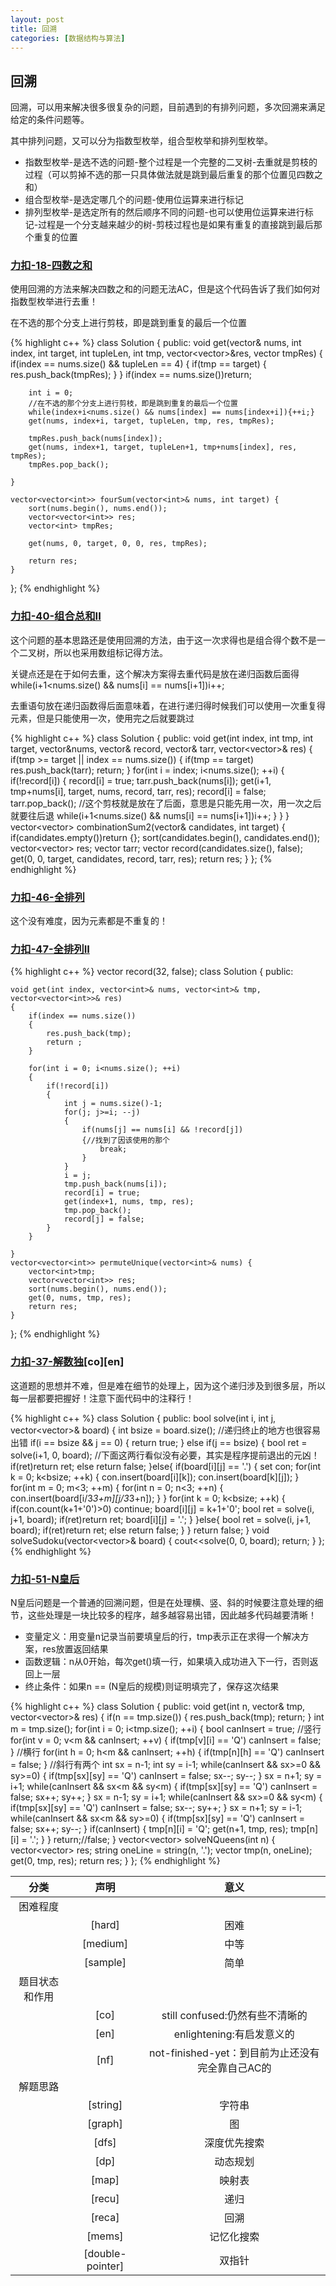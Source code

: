 ```yaml
---
layout: post
title: 回溯
categories: [数据结构与算法]
---
```


## 回溯

回溯，可以用来解决很多很复杂的问题，目前遇到的有排列问题，多次回溯来满足给定的条件问题等。

其中排列问题，又可以分为指数型枚举，组合型枚举和排列型枚举。

* 指数型枚举-是选不选的问题-整个过程是一个完整的二叉树-去重就是剪枝的过程（可以剪掉不选的那一只具体做法就是跳到最后重复的那个位置见四数之和）
* 组合型枚举-是选定哪几个的问题-使用位运算来进行标记
* 排列型枚举-是选定所有的然后顺序不同的问题-也可以使用位运算来进行标记-过程是一个分支越来越少的树-剪枝过程也是如果有重复的直接跳到最后那个重复的位置

### [力扣-18-四数之和](https://leetcode-cn.com/problems/4sum/)

使用回溯的方法来解决四数之和的问题无法AC，但是这个代码告诉了我们如何对指数型枚举进行去重！

在不选的那个分支上进行剪枝，即是跳到重复的最后一个位置

{% highlight c++ %}
class Solution {
public:
    void get(vector<int>& nums, int index, int target, int tupleLen, int tmp, vector<vector<int>>&res, vector<int> tmpRes)
    {
        if(index == nums.size() && tupleLen == 4)
        {
            if(tmp == target)
            {
                res.push_back(tmpRes);
            }
        }
        if(index == nums.size())return;
        
        int i = 0;
        //在不选的那个分支上进行剪枝，即是跳到重复的最后一个位置
        while(index+i<nums.size() && nums[index] == nums[index+i]){++i;}
        get(nums, index+i, target, tupleLen, tmp, res, tmpRes);

        tmpRes.push_back(nums[index]);
        get(nums, index+1, target, tupleLen+1, tmp+nums[index], res, tmpRes);
        tmpRes.pop_back();
        
    }
    
    vector<vector<int>> fourSum(vector<int>& nums, int target) {
        sort(nums.begin(), nums.end());
        vector<vector<int>> res;
        vector<int> tmpRes;
        
        get(nums, 0, target, 0, 0, res, tmpRes);
            
        return res;
    }
};
{% endhighlight %}

### [力扣-40-组合总和II](https://leetcode-cn.com/problems/combination-sum-ii/)

这个问题的基本思路还是使用回溯的方法，由于这一次求得也是组合得个数不是一个二叉树，所以也采用数组标记得方法。

关键点还是在于如何去重，这个解决方案得去重代码是放在递归函数后面得while(i+1<nums.size() && nums[i] == nums[i+1])i++;

去重语句放在递归函数得后面意味着，在进行递归得时候我们可以使用一次重复得元素，但是只能使用一次，使用完之后就要跳过

{% highlight c++ %}
class Solution {
public:
    void get(int index, int tmp, int target, vector<int>&nums, vector<bool>& record, vector<int>& tarr, vector<vector<int>>& res)
    {
        if(tmp >= target || index == nums.size())
        {
            if(tmp == target)
                res.push_back(tarr);
            return;
        }
        for(int i = index; i<nums.size(); ++i)
        {
            if(!record[i])
            {
                record[i] = true;
                tarr.push_back(nums[i]);
                get(i+1, tmp+nums[i], target, nums, record, tarr, res);
                record[i] = false;
                tarr.pop_back();
                //这个剪枝就是放在了后面，意思是只能先用一次，用一次之后就要往后退
                while(i+1<nums.size() && nums[i] == nums[i+1])i++;
            }
        }
    }
    vector<vector<int>> combinationSum2(vector<int>& candidates, int target)
    {
        if(candidates.empty())return {};
        sort(candidates.begin(), candidates.end());
        vector<vector<int>> res;
        vector<int> tarr;
        vector<bool> record(candidates.size(), false);
        get(0, 0, target, candidates, record, tarr, res);
        return res;
    }
};
{% endhighlight %}

### [力扣-46-全排列](https://leetcode-cn.com/problems/permutations/)

这个没有难度，因为元素都是不重复的！

### [力扣-47-全排列II](https://leetcode-cn.com/problems/permutations-ii/)
{% highlight c++ %}
vector<bool> record(32, false);
class Solution {
public:
    
    void get(int index, vector<int>& nums, vector<int>& tmp, vector<vector<int>>& res)
    {
        if(index == nums.size())
        {
            res.push_back(tmp);
            return ;
        }

        for(int i = 0; i<nums.size(); ++i)
        {
            if(!record[i])
            {
                int j = nums.size()-1;
                for(j; j>=i; --j)
                {
                    if(nums[j] == nums[i] && !record[j])
                    {//找到了因该使用的那个
                        break;
                    }
                }
                i = j;
                tmp.push_back(nums[i]);
                record[i] = true;
                get(index+1, nums, tmp, res);
                tmp.pop_back();
                record[j] = false;
            }
        }

    }
    vector<vector<int>> permuteUnique(vector<int>& nums) {
        vector<int>tmp;
        vector<vector<int>> res;
        sort(nums.begin(), nums.end());
        get(0, nums, tmp, res);
        return res;
    }
};
{% endhighlight %}



### [力扣-37-解数独](https://leetcode-cn.com/problems/sudoku-solver/)[co][en]
这道题的思想并不难，但是难在细节的处理上，因为这个递归涉及到很多层，所以每一层都要把握好！注意下面代码中的注释行！

{% highlight c++ %}
class Solution {
public:
    bool solve(int i, int j, vector<vector<char>>& board)
    {
        int bsize = board.size();
        //递归终止的地方也很容易出错
        if(i == bsize && j == 0)
        {
            return true;
        }
        else if(j == bsize)
        {
            bool ret = solve(i+1, 0, board);
            //下面这两行看似没有必要，其实是程序提前退出的元凶！
            if(ret)return ret;
            else return false;
        }else{
            if(board[i][j] == '.')
            {
                set<char> con;
                for(int k = 0; k<bsize; ++k)
                {
                    con.insert(board[i][k]);
                    con.insert(board[k][j]);
                }
                for(int m = 0; m<3; ++m)
                {
                    for(int n = 0; n<3; ++n)
                    {
                        con.insert(board[i/3*3+m][j/3*3+n]);
                    }
                }
                for(int k = 0; k<bsize; ++k)
                {
                    if(con.count(k+1+'0')>0)
                        continue;
                    board[i][j] = k+1+'0';
                    bool ret = solve(i, j+1, board);
                    if(ret)return ret;
                    board[i][j] = '.';
                }
            }else{
                bool ret = solve(i, j+1, board);
                if(ret)return ret;
                else return false;
            }
        }
        return false;
    }
    void solveSudoku(vector<vector<char>>& board) {
        cout<<solve(0, 0, board);
        return;
    }
};
{% endhighlight %}

### [力扣-51-N皇后](https://leetcode-cn.com/problems/n-queens/)

N皇后问题是一个普通的回溯问题，但是在处理横、竖、斜的时候要注意处理的细节，这些处理是一块比较多的程序，越多越容易出错，因此越多代码越要清晰！

* 变量定义：用变量n记录当前要填皇后的行，tmp表示正在求得一个解决方案，res放置返回结果
* 函数逻辑：n从0开始，每次get()填一行，如果填入成功进入下一行，否则返回上一层
* 终止条件：如果n == (N皇后的规模)则证明填完了，保存这次结果

{% highlight c++ %}
class Solution {
public:
    void get(int n, vector<string>& tmp, vector<vector<string>>& res)
    {
        if(n == tmp.size())
        {
            res.push_back(tmp);
            return;
        }
        int m = tmp.size();
        for(int i = 0; i<tmp.size(); ++i)
        {
            bool canInsert = true;
            //竖行
            for(int v = 0; v<m && canInsert; ++v)
            {
                if(tmp[v][i] == 'Q')
                    canInsert = false;
            }
            //横行
            for(int h = 0; h<m && canInsert; ++h)
            {
                if(tmp[n][h] == 'Q')
                    canInsert = false;
            }
            //斜行有两个
            int sx = n-1;
            int sy = i-1;
            while(canInsert && sx>=0 && sy>=0)
            {
                if(tmp[sx][sy] == 'Q')
                    canInsert = false;
                sx--;
                sy--;
            }
            sx = n+1;
            sy = i+1;
            while(canInsert && sx<m && sy<m)
            {
                if(tmp[sx][sy] == 'Q')
                    canInsert = false;
                sx++;
                sy++;
            }
            sx = n-1;
            sy = i+1;
            while(canInsert && sx>=0 && sy<m)
            {
                if(tmp[sx][sy] == 'Q')
                    canInsert = false;
                sx--;
                sy++;
            }
            sx = n+1;
            sy = i-1;
            while(canInsert && sx<m && sy>=0)
            {
                if(tmp[sx][sy] == 'Q')
                    canInsert = false;
                sx++;
                sy--;
            }
            if(canInsert)
            {
                tmp[n][i] = 'Q';
                get(n+1, tmp, res);
                tmp[n][i] = '.';
            }
        }
        return;//false;
    }
    vector<vector<string>> solveNQueens(int n) {
        vector<vector<string>> res;
        string oneLine = string(n, '.');
        vector<string> tmp(n, oneLine);
        get(0, tmp, res);
        return res;
    }
};
{% endhighlight %}






|分类|声明|意义|
|:-:|:-:|:-:|
|困难程度|||
||[hard]|困难|
||[medium]|中等|
||[sample]|简单|
|题目状态和作用|||
||[co]|still confused:仍然有些不清晰的|
||[en]|enlightening:有启发意义的|
||[nf]|not-finished-yet：到目前为止还没有完全靠自己AC的|
|解题思路|||
||[string]|字符串|
||[graph]|图|
||[dfs]|深度优先搜索|
||[dp]|动态规划|
||[map]|映射表|
||[recu]|递归|
||[reca]|回溯|
||[mems]|记忆化搜索|
||[double-pointer]|双指针|